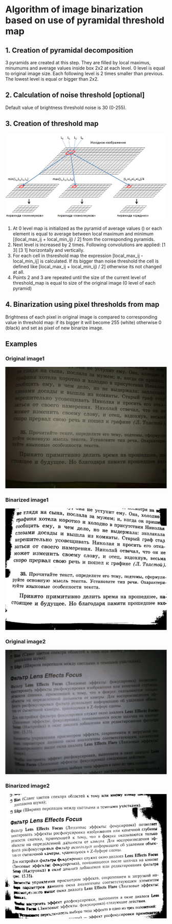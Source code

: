 # Algorithm of image binarization based on use of pyramidal threshold map

## 1. Creation of pyramidal decomposition
3 pyramids are created at this step. They are filled by local maximus, minumums and average values inside box 2x2 at each level. 0 level is equal to original image size. Each following level is 2 times smaller than previous. The lowest level is equal or bigger than 2x2.

## 2. Calculation of noise threshold [optional]
Default value of brightness threshold noise is 30 (0-255).

## 3. Creation of threshold map
![Pyramids](https://github.com/vanes96/Data-visualization/blob/master/pyramids.gif)
1) At 0 level map is initialized as the pyramid of average values () or each element is equal to average between local maximum and minimum [(local_max_ij + local_min_ij) / 2] from the corresponding pyramids.
2) Next level is increased by 2 times. Following convolutions are applied: [1 3] [3 1] horizontally and vertically.
3) For each cell in thsreshold map the expression [local_max_ij - local_min_ij] is calculated. If its bigger than noise threshold the cell is defined like [local_max_ij + local_min_ij) / 2] otherwise its not changed at all.
4) Points 2 and 3 are repeated until the size of the current level of threshold_map is equal to size of the original image (0 level of each pyramid)

## 4. Binarization using pixel thresholds from map
Brightness of each pixel in original image is compared to corresponding value in threshold map: if its bigger it will become 255 (white) otherwise 0 (black) and set as pixel of new binarize image.

## Examples
### Original image1
![Original image2](https://github.com/vanes96/Data-visualization/blob/master/Original%20images/text3.jpg)
### Binarized image1
![Original image2](https://github.com/vanes96/Data-visualization/blob/master/Binarized%20images/text3_binarized.png)

### Original image2
![Original image1](https://github.com/vanes96/Data-visualization/blob/master/Original%20images/text2.png)
### Binarized image2
![Original image1](https://github.com/vanes96/Data-visualization/blob/master/Binarized%20images/text2_binarized.png)


